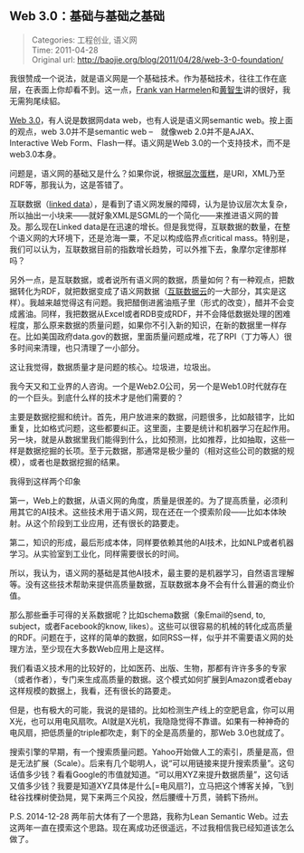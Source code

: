 Web 3.0：基础与基础之基础
---
    
> Categories: 工程创业, 语义网  
> Time: 2011-04-28  
> Original url: <http://baojie.org/blog/2011/04/28/web-3-0-foundation/>
    
我很赞成一个说法，就是语义网是一个基础技术。作为基础技术，往往工作在底层，在表面上你却看不到。这一点，[Frank van Harmelen](http://bbs.w3china.org/dispbbs.asp?boardID=2&ID=55690)和[黄智生](http://www.infoq.com/cn/articles/semantic-web-and-web3)讲的很好，我无需狗尾续貂。

[Web 3.0](https://en.wikipedia.org/wiki/Web_2.0#Web_3.0)，有人说是数据网data web，也有人说是语义网semantic web。按上面的观点，web 3.0并不是semantic web –　就像web 2.0并不是AJAX、Interactive Web Form、Flash一样。语义网是Web 3.0的一个支持技术，而不是web3.0本身。

问题是，语义网的基础又是什么？如果你说，根据[层次蛋糕](http://blog.baojie.org/2011/04/25/layer-cake-sw-2/)，是URI，XML乃至RDF等，那我认为，这是答错了。

互联数据（[linked data](http://linkeddata.org/guides-and-tutorials)），是看到了语义网发展的障碍，认为是协议层次太复杂，所以抽出一小块来——就好象XML是SGML的一个简化——来推进语义网的普及。那么现在Linked data是在迅速的增长。但是我觉得，互联数据的数量，在整个语义网的大环境下，还是沧海一粟，不足以构成临界点critical mass。特别是，我们可以认为，互联数据目前的指数增长趋势，可以外推下去，象摩尔定律那样吗？

另外一点，是互联数据，或者说所有语义网的数据，质量如何？有一种观点，把数据转化为RDF，就把数据变成了语义网数据（[互联数据云](http://richard.cyganiak.de/2007/10/lod/)的一大部分，其实是这样）。我越来越觉得这有问题。我把醋倒进酱油瓶子里（形式的改变），醋并不会变成酱油。同样，我把数据从Excel或者RDB变成RDF，并不会降低数据处理的困难程度，那么原来数据的质量问题，如果你不引入新的知识，在新的数据里一样存在。比如美国政府data.gov的数据，里面质量问题成堆，花了RPI（丁力等人）很多时间来清理，也只清理了一小部分。

这让我觉得，数据质量才是问题的核心。垃圾进，垃圾出。

我今天又和工业界的人咨询。一个是Web2.0公司，另一个是Web1.0时代就存在的一个巨头。到底什么样的技术才是他们需要的？

主要是数据挖掘和统计。首先，用户放进来的数据，问题很多，比如敲错字，比如重复，比如格式问题，这些都要纠正。这里面，主要是统计和机器学习在起作用。另一块，就是从数据里我们能得到什么，比如预测，比如推荐，比如抽取，这些一样是数据挖掘的长项。至于元数据，那通常是极少量的（相对这些公司的数据的规模），或者也是数据挖掘的结果。

我得到这样两个印象

第一，Web上的数据，从语义网的角度，质量是很差的。为了提高质量，必须利用其它的AI技术。这些技术用于语义网，现在还在一个摸索阶段——比如本体映射。从这个阶段到工业应用，还有很长的路要走。

第二，知识的形成，最后形成本体，同样要依赖其他的AI技术，比如NLP或者机器学习。从实验室到工业化，同样需要很长的时间。

所以，我认为，语义网的基础是其他AI技术，最主要的是机器学习，自然语言理解等。没有这些技术帮助来提供高质量数据，互联数据本身不会有什么普遍的商业价值。

那么那些垂手可得的关系数据呢？比如schema数据（象Email的send, to, subject，或者Facebook的know, likes）。这些可以很容易的机械的转化成高质量的RDF。问题在于，这样的简单的数据，如同RSS一样，似乎并不需要语义网的处理方法，至少现在大多数Web应用上是这样。

我们看语义技术用的比较好的，比如医药、出版、生物，那都有许许多多的专家（或者作者），专门来生成高质量的数据。这个模式如何扩展到Amazon或者ebay这样规模的数据上，我看，还有很长的路要走。

但是，也有极大的可能，我说的是错的。比如检测生产线上的空肥皂盒，你可以用X光，也可以用电风扇吹。AI就是X光机，我隐隐觉得不靠谱。如果有一种神奇的电风扇，把低质量的triple都吹走，剩下的全是高质量的，那Web 3.0也就成了。

搜索引擎的早期，有一个搜索质量问题。Yahoo开始做人工的索引，质量是高，但是无法扩展（Scale）。后来有几个聪明人，说“可以用链接来提升搜索质量”。这句话值多少钱？看看Google的市值就知道。“可以用XYZ来提升数据质量”，这句话又值多少钱？我要是知道XYZ具体是什么[=电风扇?]，立马把这个博客关掉，飞到硅谷找棵树使劲晃，晃下来两三个风投，然后腰缠十万贯，骑鹤下扬州。

P.S. 2014-12-28 两年前大体有了一个思路，我称为Lean Semantic Web。过去这两年一直在摸索这个思路。现在离成功还很遥远，不过我相信我已经知道该怎么做了。     
    